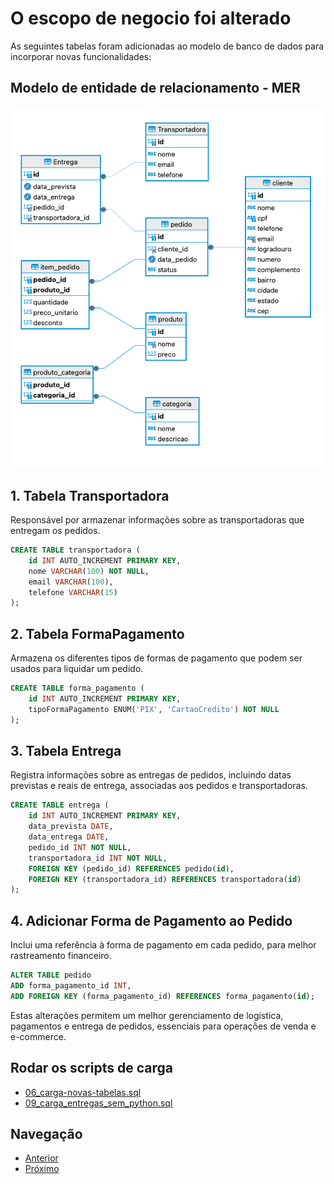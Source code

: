 # O escopo de negocio foi alterado

As seguintes tabelas foram adicionadas ao modelo de banco de dados para incorporar novas funcionalidades:

## Modelo de entidade de relacionamento - MER
![mer-v.1.1.0.png](imagens%2Fmer-v.1.1.0.png)

## 1. Tabela Transportadora
Responsável por armazenar informações sobre as transportadoras que entregam os pedidos.

```sql
CREATE TABLE transportadora (
    id INT AUTO_INCREMENT PRIMARY KEY,
    nome VARCHAR(100) NOT NULL,
    email VARCHAR(100),
    telefone VARCHAR(15)
);
```

## 2. Tabela FormaPagamento
Armazena os diferentes tipos de formas de pagamento que podem ser usados para liquidar um pedido.

```sql
CREATE TABLE forma_pagamento (
    id INT AUTO_INCREMENT PRIMARY KEY,
    tipoFormaPagamento ENUM('PIX', 'CartaoCredito') NOT NULL
);
```

## 3. Tabela Entrega
Registra informações sobre as entregas de pedidos, incluindo datas previstas e reais de entrega, associadas aos pedidos e transportadoras.

```sql
CREATE TABLE entrega (
    id INT AUTO_INCREMENT PRIMARY KEY,
    data_prevista DATE,
    data_entrega DATE,
    pedido_id INT NOT NULL,
    transportadora_id INT NOT NULL,
    FOREIGN KEY (pedido_id) REFERENCES pedido(id),
    FOREIGN KEY (transportadora_id) REFERENCES transportadora(id)
);
```

## 4. Adicionar Forma de Pagamento ao Pedido
Inclui uma referência à forma de pagamento em cada pedido, para melhor rastreamento financeiro.

```sql
ALTER TABLE pedido
ADD forma_pagamento_id INT,
ADD FOREIGN KEY (forma_pagamento_id) REFERENCES forma_pagamento(id);
```

Estas alterações permitem um melhor gerenciamento de logística, pagamentos e entrega de pedidos, essenciais para operações de venda e e-commerce.

## Rodar os scripts de carga
- [06_carga-novas-tabelas.sql](setup-scripts%2F06_carga-novas-tabelas.sql)
- [09_carga_entregas_sem_python.sql](setup-scripts%2F09_carga_entregas_sem_python.sql)

## Navegação
- [Anterior](15-exemplo-union-all.md)
- [Próximo](17-exercicios-sem-gabarito.md)
